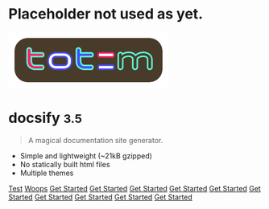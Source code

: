# Placeholder not used as yet.

<!-- _coverpage.md -->

![logo](_media/new-totem-logo.svg)

# docsify <small>3.5</small>

> A magical documentation site generator.

- Simple and lightweight (~21kB gzipped)
- No statically built html files
- Multiple themes

<!-- buttons -->

[Test](docsify)
[Woops](https://github.com/docsifyjs/docsify/)
[Get Started](#docsify)
[Get Started](#docsify)
[Get Started](#docsify)
[Get Started](#docsify)
[Get Started](#docsify)
[Get Started](#docsify)
[Get Started](#docsify)
[Get Started](#docsify)
[Get Started](#docsify)
[Get Started](#docsify)

<!-- background color -->

<!-- ![color](darkgrey) -->

<!-- background image -->

<!-- ![](_media/new-totem-logo.svg) -->